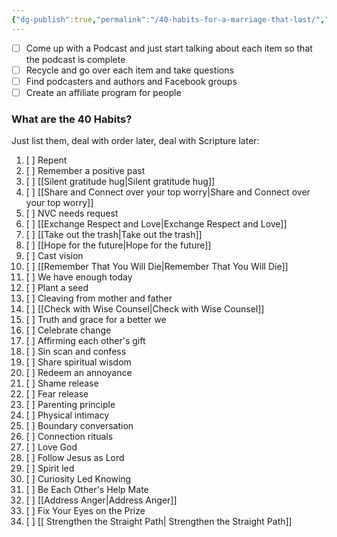 ```yaml
---
{"dg-publish":true,"permalink":"/40-habits-for-a-marriage-that-last/","tags":["gardenEntry"],"created":"","updated":""}
---
```


- [ ] Come up with a Podcast and just start talking about each item so that the podcast is complete
- [ ] Recycle and go over each item and take questions
- [ ] Find podcasters and authors and Facebook groups
- [ ] Create an affiliate program for people

<div class="convertful-202420"></div>

### What are the 40 Habits?
Just list them, deal with order later, deal with Scripture later:

1. [ ] Repent
2. [ ] Remember a positive past
3. [ ] [[Silent gratitude hug\|Silent gratitude hug]]
4. [ ] [[Share and Connect over your top worry\|Share and Connect over your top worry]]
5. [ ] NVC needs request
6. [ ] [[Exchange Respect and Love\|Exchange Respect and Love]]
7. [ ] [[Take out the trash\|Take out the trash]]
8. [ ] [[Hope for the future\|Hope for the future]]
9. [ ] Cast vision
10. [ ] [[Remember That You Will Die\|Remember That You Will Die]]
11. [ ] We have enough today
12. [ ] Plant a seed
13. [ ] Cleaving from mother and father
14. [ ] [[Check with Wise Counsel\|Check with Wise Counsel]]
15. [ ] Truth and grace for a better we
16. [ ] Celebrate change
17. [ ] Affirming each other's gift
18. [ ] Sin scan and confess
19. [ ] Share spiritual wisdom
20. [ ] Redeem an annoyance
21. [ ] Shame release
22. [ ] Fear release
23. [ ] Parenting principle
24. [ ] Physical intimacy
25. [ ] Boundary conversation
26. [ ] Connection rituals
27. [ ] Love God
28. [ ] Follow Jesus as Lord
29. [ ] Spirit led
30. [ ] Curiosity Led Knowing
31. [ ] Be Each Other's Help Mate
32. [ ] [[Address Anger\|Address Anger]]
33. [ ] Fix Your Eyes on the Prize
34. [ ] [[ Strengthen the Straight Path\| Strengthen the Straight Path]]


